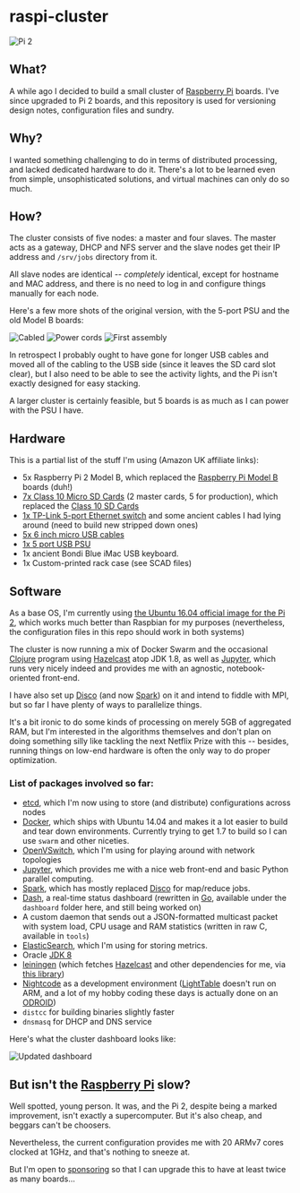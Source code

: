 # raspi-cluster

![Pi 2](https://raw.github.com/rcarmo/raspi-cluster/master/pics/pi2.jpg)

## What?

A while ago I decided to build a small cluster of [Raspberry Pi][rpi] boards. I've since upgraded to Pi 2 boards, and this repository is used for versioning design notes, configuration files and sundry.

## Why?

I wanted something challenging to do in terms of distributed processing, and lacked dedicated hardware to do it. There's a lot to be learned even from simple, unsophisticated solutions, and virtual machines can only do so much.

## How?

The cluster consists of five nodes: a master and four slaves. The master acts as a gateway, DHCP and NFS server and the slave nodes get their IP address and `/srv/jobs` directory from it.

All slave nodes are identical -- _completely_ identical, except for hostname and MAC address, and there is no need to log in and configure things manually for each node.

Here's a few more shots of the original version, with the 5-port PSU and the old Model B boards:

![Cabled](https://raw.github.com/rcarmo/raspi-cluster/master/pics/ethernet.jpg)
![Power cords](https://raw.github.com/rcarmo/raspi-cluster/master/pics/micro_usb.jpg)
![First assembly](https://raw.github.com/rcarmo/raspi-cluster/master/pics/first_assembly.jpg)

In retrospect I probably ought to have gone for longer USB cables and moved all of the cabling to the USB side (since it leaves the SD card slot clear), but I also need to be able to see the activity lights, and the Pi isn't exactly designed for easy stacking.

A larger cluster is certainly feasible, but 5 boards is as much as I can power with the PSU I have.

## Hardware

This is a partial list of the stuff I'm using (Amazon UK affiliate links):

* 5x Raspberry Pi 2 Model B, which replaced the [Raspberry Pi Model B](http://www.amazon.co.uk/Raspberry-Pi-Model-512MB-RAM/dp/B008PT4GGC/ref=as_li_tf_tl?ie=UTF8&tag=thtaofma-21&linkCode=as2&camp=1634&creative=6738) boards (duh!)
* [7x Class 10 Micro SD Cards](http://www.amazon.co.uk/gp/product/B0036V5DGG/ref=as_li_tf_tl?ie=UTF8&tag=thtaofma-21&linkCode=as2&camp=1634&creative=6738) (2 master cards, 5 for production), which replaced the [Class 10 SD Cards](http://www.amazon.co.uk/gp/product/B003VNKNEG/ref=as_li_tf_tl?ie=UTF8&tag=thtaofma-21&linkCode=as2&camp=1634&creative=6738)
* [1x TP-Link 5-port Ethernet switch](http://www.amazon.co.uk/TP-Link-TL-SF1005D-100Mbps-Unmanaged-Desktop/dp/B000FNFSPY/ref=as_li_tf_tl?ie=UTF8&tag=thtaofma-21&linkCode=as2&camp=1634&creative=6738) and some ancient cables I had lying around (need to build new stripped down ones)
* [5x 6 inch micro USB cables](http://www.amazon.co.uk/gp/product/B003YKX6WM/ref=as_li_tf_tl?ie=UTF8&tag=thtaofma-21&linkCode=as2&camp=1634&creative=6738)
* [1x 5 port USB PSU](http://www.amazon.co.uk/gp/product/B00EKDVGKQ/ref=as_li_tf_tl?ie=UTF8&tag=thtaofma-21&linkCode=as2&camp=1634&creative=6738)
* 1x ancient Bondi Blue iMac USB keyboard.
* 1x Custom-printed rack case (see SCAD files)

## Software

As a base OS, I'm currently using [the Ubuntu 16.04 official image for the Pi 2][ub], which works much better than Raspbian for my purposes (nevertheless, the configuration files in this repo should work in both systems)

The cluster is now running a mix of Docker Swarm and the occasional [Clojure][clj] program using [Hazelcast][hz] atop JDK 1.8, as well as [Jupyter][jy], which runs very nicely indeed and provides me with an agnostic, notebook-oriented front-end.

I have also set up [Disco][dp] (and now [Spark][spark]) on it and intend to fiddle with MPI, but so far I have plenty of ways to parallelize things.

It's a bit ironic to do some kinds of processing on merely 5GB of aggregated RAM, but I'm interested in the algorithms themselves and don't plan on doing something silly like tackling the next Netflix Prize with this -- besides, running things on low-end hardware is often the only way to do proper optimization.

### List of packages involved so far:

* [etcd][etcd], which I'm now using to store (and distribute) configurations across nodes
* [Docker][do], which ships with Ubuntu 14.04 and makes it a lot easier to build and tear down environments. Currently trying to get 1.7 to build so I can use `swarm` and other niceties.
* [OpenVSwitch][ovs], which I'm using for playing around with network topologies
* [Jupyter][jy], which provides me with a nice web front-end and basic Python parallel computing.
* [Spark][spark], which has mostly replaced [Disco][dp] for map/reduce jobs.
* [Dash](https://github.com/rcarmo/dash), a real-time status dashboard (rewritten in [Go][golang], available under the `dashboard` folder here, and still being worked on)
* A custom daemon that sends out a JSON-formatted multicast packet with system load, CPU usage and RAM statistics (written in raw C, available in `tools`)
* [ElasticSearch](http://www.elasticsearch.org), which I'm using for storing metrics.
* Oracle [JDK 8](https://jdk8.java.net/download.html)
* [leiningen][lein] (which fetches [Hazelcast][hz] and other dependencies for me, via [this library][clj-hz])
* [Nightcode][nc] as a development environment ([LightTable][lt] doesn't run on ARM, and a lot of my hobby coding these days is actually done on an [ODROID][u2])
* `distcc` for building binaries slightly faster
* `dnsmasq` for DHCP and DNS service

Here's what the cluster dashboard looks like:

![Updated dashboard](https://raw.github.com/rcarmo/raspi-cluster/master/pics/dash.jpg)

## But isn't the [Raspberry Pi][rpi] slow?

Well spotted, young person. It was, and the Pi 2, despite being a marked improvement, isn't exactly a supercomputer. But it's also cheap, and beggars can't be choosers.

Nevertheless, the current configuration provides me with 20 ARMv7 cores clocked at 1GHz, and that's nothing to sneeze at.

But I'm open to [sponsoring][d] so that I can upgrade this to have at least twice as many boards...

[etcd]: https://github.com/coreos/etcd
[hz]: http://www.hazelcast.org
[rpi]: http://www.raspberrypi.org
[d]: http://the.taoofmac.com/space/site/Donate
[u2]: http://hardkernel.com/main/products/prdt_info.php?g_code=G135341370451
[u3]: http://hardkernel.com/main/products/prdt_info.php?g_code=G138733896281
[clj]: http://www.clojure.org
[hz]: http://www.hazlecast.org
[nc]: https://github.com/oakes/Nightcode
[lt]: http://lighttable.com
[moebius]: http://moebiuslinux.sourceforge.net
[lein]: http://leiningen.org
[clj-hz]: https://github.com/rcarmo/clj-hazelcast
[dp]: http://discoproject.org
[golang]: http://www.golang.org
[spark]: http://spark.apache.org
[jy]: http://jupyter.org
[ub]: https://wiki.ubuntu.com/ARM/RaspberryPi
[do]: http://docker.io
[ovs]: http://openvswitch.org/
